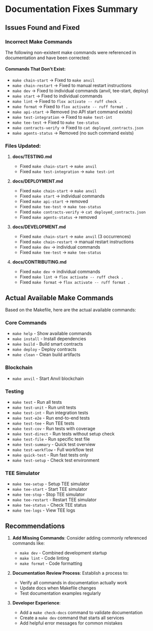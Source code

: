 # Documentation Fixes Summary

## Issues Found and Fixed

### Incorrect Make Commands
The following non-existent make commands were referenced in documentation and have been corrected:

#### Commands That Don't Exist:
- `make chain-start` → Fixed to `make anvil`
- `make chain-restart` → Fixed to manual restart instructions
- `make dev` → Fixed to individual commands (anvil, tee-start, deploy)
- `make start` → Fixed to individual commands
- `make lint` → Fixed to `flox activate -- ruff check .`
- `make format` → Fixed to `flox activate -- ruff format .`
- `make api-start` → Removed (no API start command exists)
- `make test-integration` → Fixed to `make test-int`
- `make tee-test` → Fixed to `make tee-status`
- `make contracts-verify` → Fixed to `cat deployed_contracts.json`
- `make agents-status` → Removed (no such command exists)

### Files Updated:
1. **docs/TESTING.md**
   - Fixed `make chain-start` → `make anvil`
   - Fixed `make test-integration` → `make test-int`

2. **docs/DEPLOYMENT.md**
   - Fixed `make chain-start` → `make anvil`
   - Fixed `make start` → individual commands
   - Fixed `make api-start` → removed
   - Fixed `make tee-test` → `make tee-status`
   - Fixed `make contracts-verify` → `cat deployed_contracts.json`
   - Fixed `make agents-status` → removed

3. **docs/DEVELOPMENT.md**
   - Fixed `make chain-start` → `make anvil` (3 occurrences)
   - Fixed `make chain-restart` → manual restart instructions
   - Fixed `make dev` → individual commands
   - Fixed `make tee-test` → `make tee-status`

4. **docs/CONTRIBUTING.md**
   - Fixed `make dev` → individual commands
   - Fixed `make lint` → `flox activate -- ruff check .`
   - Fixed `make format` → `flox activate -- ruff format .`

## Actual Available Make Commands

Based on the Makefile, here are the actual available commands:

### Core Commands
- `make help` - Show available commands
- `make install` - Install dependencies
- `make build` - Build smart contracts
- `make deploy` - Deploy contracts
- `make clean` - Clean build artifacts

### Blockchain
- `make anvil` - Start Anvil blockchain

### Testing
- `make test` - Run all tests
- `make test-unit` - Run unit tests
- `make test-int` - Run integration tests
- `make test-e2e` - Run end-to-end tests
- `make test-tee` - Run TEE tests
- `make test-cov` - Run tests with coverage
- `make test-direct` - Run tests without setup check
- `make test-file` - Run specific test file
- `make test-summary` - Quick test overview
- `make test-workflow` - Full workflow test
- `make quick-test` - Run fast tests only
- `make test-setup` - Check test environment

### TEE Simulator
- `make tee-setup` - Setup TEE simulator
- `make tee-start` - Start TEE simulator
- `make tee-stop` - Stop TEE simulator
- `make tee-restart` - Restart TEE simulator
- `make tee-status` - Check TEE status
- `make tee-logs` - View TEE logs

## Recommendations

1. **Add Missing Commands**: Consider adding commonly referenced commands like:
   - `make dev` - Combined development startup
   - `make lint` - Code linting
   - `make format` - Code formatting

2. **Documentation Review Process**: Establish a process to:
   - Verify all commands in documentation actually work
   - Update docs when Makefile changes
   - Test documentation examples regularly

3. **Developer Experience**: 
   - Add a `make check-docs` command to validate documentation
   - Create a `make dev` command that starts all services
   - Add helpful error messages for common mistakes